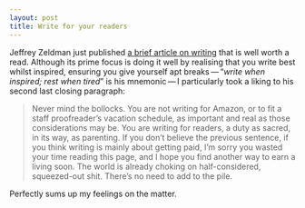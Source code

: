 ```yaml
---
layout: post
title: Write for your readers
---
```


Jeffrey Zeldman just published <a href="http://www.zeldman.com/2009/08/09/write-when-inspired/" title="zeldman.com: Write When Inspired">a brief article on writing</a> that is well worth a read. Although its prime focus is doing it well by realising that you write best whilst inspired, ensuring you give yourself apt breaks&thinsp;&mdash;&thinsp;&ldquo;<em>write when inspired; rest when tired</em>&rdquo; is his mnemonic&thinsp;&mdash;&thinsp;I particularly took a liking to his second last closing paragraph:

<blockquote cite="Jeffrey Zeldman">
    <p>Never mind the bollocks. You are not writing for Amazon, or to fit a staff proofreader&rsquo;s vacation schedule, as important and real as those considerations may be. You are writing for readers, a duty as sacred, in its way, as parenting. If you don&rsquo;t believe the previous sentence, if you think writing is mainly about getting paid, I&rsquo;m sorry you wasted your time reading this page, and I hope you find another way to earn a living soon. The world is already choking on half-considered, squeezed-out shit. There&rsquo;s no need to add to the pile.</p>
</blockquote>

Perfectly sums up my feelings on the matter.